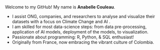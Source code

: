 Welcome to my GitHub! My name is **Anabelle Couleau**.

- I assist ONG, companies, and researchers to analyse and visualize their datasets with a focus on Climate Change and AI .
- I am skilled for most data-science steps: from data pre-processing, application of AI models, deployment of the models, to visualization.
- Passionate about programming: R, Python, & SQL enthusiast!
- Originally from France, now embracing the vibrant culture of Colombia. <br />

